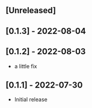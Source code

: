 ## [Unreleased]

## [0.1.3] - 2022-08-04
## [0.1.2] - 2022-08-03

- a little fix

## [0.1.1] - 2022-07-30

- Initial release
